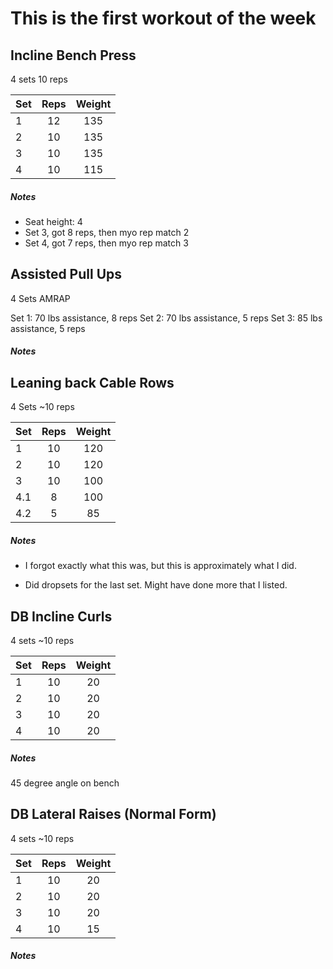 # This is the first workout of the week

## Incline Bench Press
4 sets
10 reps

| Set | Reps  | Weight |
| :-  | :---: | :----: |
| 1   |  12   | 135    |
| 2   |  10   | 135    |
| 3   |  10   | 135    |
| 4   |  10   | 115    |

##### Notes
- Seat height: 4
- Set 3, got 8 reps, then myo rep match 2
- Set 4, got 7 reps, then myo rep match 3


## Assisted Pull Ups
4 Sets
AMRAP

Set 1: 70 lbs assistance, 8 reps
Set 2: 70 lbs assistance, 5 reps
Set 3: 85 lbs assistance, 5 reps

##### Notes

## Leaning back Cable Rows
4 Sets
~10 reps

| Set | Reps  | Weight |
| :-  | :---: | :----: |
| 1   |  10   | 120    |
| 2   |  10   | 120    |
| 3   |  10   | 100    |
| 4.1 |  8    | 100    |
| 4.2 |  5    | 85     |

##### Notes
- I forgot exactly what this was, but this is approximately what I did.

- Did dropsets for the last set. Might have done more that I listed.

## DB Incline Curls
4 sets
~10 reps

| Set | Reps  | Weight |
| :-  | :---: | :----: |
| 1   |  10   | 20     |
| 2   |  10   | 20     |
| 3   |  10   | 20     |
| 4   |  10   | 20     |

##### Notes
45 degree angle on bench

## DB Lateral Raises (Normal Form)
4 sets
~10 reps

| Set | Reps  | Weight |
| :-  | :---: | :----: |
| 1   |  10   | 20     |
| 2   |  10   | 20     |
| 3   |  10   | 20     |
| 4   |  10   | 15     |

##### Notes
